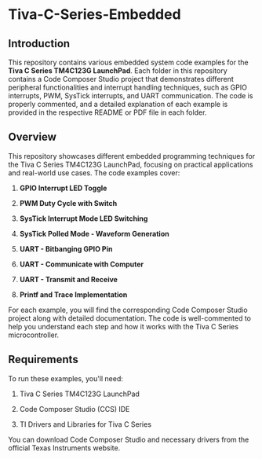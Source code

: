 # Tiva-C-Series-Embedded

## Introduction
This repository contains various embedded system code examples for the **Tiva C Series TM4C123G LaunchPad**. Each folder in this repository contains a Code Composer Studio project that demonstrates different peripheral functionalities and interrupt handling techniques, such as GPIO interrupts, PWM, SysTick interrupts, and UART communication. The code is properly commented, and a detailed explanation of each example is provided in the respective README or PDF file in each folder.

## Overview
This repository showcases different embedded programming techniques for the Tiva C Series TM4C123G LaunchPad, focusing on practical applications and real-world use cases. The code examples cover:

1. **GPIO Interrupt LED Toggle** 

2. **PWM Duty Cycle with Switch** 

3. **SysTick Interrupt Mode LED Switching**
   
4. **SysTick Polled Mode - Waveform Generation**
   
5. **UART - Bitbanging GPIO Pin**
    
6. **UART - Communicate with Computer**
    
7. **UART - Transmit and Receive**
    
8. **Printf and Trace Implementation**

For each example, you will find the corresponding Code Composer Studio project along with detailed documentation. The code is well-commented to help you understand each step and how it works with the Tiva C Series microcontroller.


## Requirements
To run these examples, you'll need:

1. Tiva C Series TM4C123G LaunchPad

2. Code Composer Studio (CCS) IDE

3. TI Drivers and Libraries for Tiva C Series

You can download Code Composer Studio and necessary drivers from the official Texas Instruments website.
